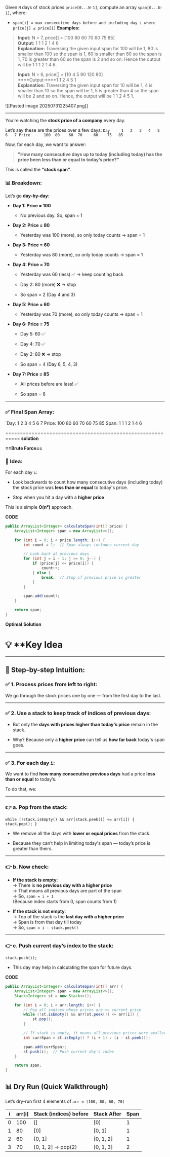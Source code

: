 Given `N` days of stock prices `price[0...N-1]`, compute an array `span[0...N-1]`, where:

- `span[i] = max consecutive days before and including day i where price[j] ≤ price[i]`
****Examples:****

> ****Input:**** N = 7, price[] = [100 80 60 70 60 75 85]  
> ****Output:**** 1 1 1 2 1 4 6  
> ****Explanation:**** Traversing the given input span for 100 will be 1, 80 is smaller than 100 so the span is 1, 60 is smaller than 80 so the span is 1, 70 is greater than 60 so the span is 2 and so on. Hence the output will be 1 1 1 2 1 4 6.
> 
> ****Input:**** N = 6, price[] = [10 4 5 90 120 80]  
> ****Output:****1 1 2 4 5 1  
> ****Explanation:**** Traversing the given input span for 10 will be 1, 4 is smaller than 10 so the span will be 1, 5 is greater than 4 so the span will be 2 and so on. Hence, the output will be 1 1 2 4 5 1.

![[Pasted image 20250731225407.png]]

-------------------------------------------------------------------------------------------------
You’re watching the **stock price of a company** every day.

Let’s say these are the prices over a few days:
`Day     1   2   3   4   5   6   7
 Price      100  80    60  70     60    75   85`

Now, for each day, we want to answer:

> **"How many consecutive days up to today (including today) has the price been less than or equal to today’s price?"**

This is called the **"stock span"**.

### 📊 Breakdown:

Let’s go **day-by-day**:

- **Day 1: Price = 100**
    
    - No previous day. So, span = 1
        
- **Day 2: Price = 80**
    
    - Yesterday was 100 (more), so only today counts → span = 1
        
- **Day 3: Price = 60**
    
    - Yesterday was 80 (more), so only today counts → span = 1
        
- **Day 4: Price = 70**
    
    - Yesterday was 60 (less) ✅ → keep counting back
        
    - Day 2: 80 (more) ❌ → stop
        
    - So span = 2 (Day 4 and 3)
        
- **Day 5: Price = 60**
    
    - Yesterday was 70 (more), so only today counts → span = 1
        
- **Day 6: Price = 75**
    
    - Day 5: 60 ✅
        
    - Day 4: 70 ✅
        
    - Day 2: 80 ❌ → stop
        
    - So span = 4 (Day 6, 5, 4, 3)
        
- **Day 7: Price = 85**
    
    - All prices before are less! ✅
        
    - So span = 6
        

---

### ✅ Final Span Array:


`Day:    1   2  3  4  5  6  7 
Price:       100 80  60 70  60 75  85 
Span:        1     1    1    2  1    4   6


===========================================================
**solution**

**==Brute Force==**

### 🔸 Idea:

For each day `i`:

- Look backwards to count how many consecutive days (including today) the stock price was **less than or equal** to today's price.
    
- Stop when you hit a day with a **higher price**
    

This is a simple **O(n²)** approach.

**CODE**
```java
public ArrayList<Integer> calculateSpan(int[] price) {
    ArrayList<Integer> span = new ArrayList<>();

    for (int i = 0; i < price.length; i++) {
        int count = 1;  // Span always includes current day

        // Look back at previous days
        for (int j = i - 1; j >= 0; j--) {
            if (price[j] <= price[i]) {
                count++;
            } else {
                break;  // Stop if previous price is greater
            }
        }

        span.add(count);
    }

    return span;
}


```

**Optimal** **Solution**

# 💡 **Key Idea

---

## 🔄 Step-by-step Intuition:

### ✅ 1. Process prices from **left to right**:

We go through the stock prices one by one — from the first day to the last.

---

### ✅ 2. Use a **stack** to keep track of indices of **previous days**:

- But only the **days with prices higher than today's price** remain in the stack.
    
- Why? Because only a **higher price** can tell us **how far back** today's span goes.
    

---

### ✅ 3. For each day `i`:

We want to find **how many consecutive previous days** had a price **less than or equal** to today’s.

To do that, we:

---

### 👉 a. Pop from the stack:


`while (!stack.isEmpty() && arr[stack.peek()] <= arr[i]) {     stack.pop(); }`

- We remove all the days with **lower or equal prices** from the stack.
    
- Because they can’t help in limiting today's span — today’s price is greater than theirs.
    

---

### 👉 b. Now check:

- **If the stack is empty**:  
    → There is **no previous day with a higher price**  
    → That means all previous days are part of the span  
    → So, `span = i + 1`  
    (Because index starts from 0, span counts from 1)
    
- **If the stack is not empty**:  
    → Top of the stack is the **last day with a higher price**  
    → Span is from that day till today  
    → So, `span = i - stack.peek()`
    

---

### 👉 c. Push current day’s index to the stack:


`stack.push(i);`

- This day may help in calculating the span for future days.

**CODE**

```java
public ArrayList<Integer> calculateSpan(int[] arr) {
    ArrayList<Integer> span = new ArrayList<>();
    Stack<Integer> st = new Stack<>();

    for (int i = 0; i < arr.length; i++) {
        // Pop all indices whose prices are <= current price
        while (!st.isEmpty() && arr[st.peek()] <= arr[i]) {
            st.pop();
        }

        // If stack is empty, it means all previous prices were smaller
        int currSpan = st.isEmpty() ? (i + 1) : (i - st.peek());

        span.add(currSpan);
        st.push(i);  // Push current day's index
    }

    return span;
}

```

## 📊 Dry Run (Quick Walkthrough)

Let’s dry-run first 4 elements of `arr = [100, 80, 60, 70]`

|i|arr[i]|Stack (indices) before|Stack After|Span|
|---|---|---|---|---|
|0|100|[]|[0]|1|
|1|80|[0]|[0, 1]|1|
|2|60|[0, 1]|[0, 1, 2]|1|
|3|70|[0, 1, 2] → pop(2)|[0, 1, 3]|2|